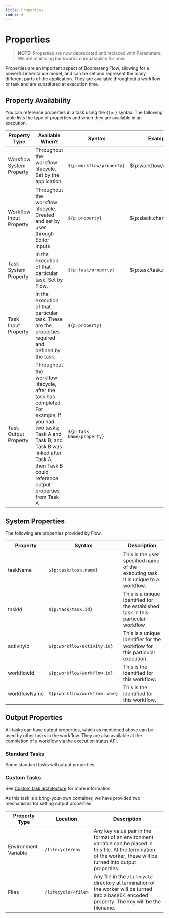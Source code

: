 ```yaml
---
title: Properties
index: 6
---
```


# Properties

> **NOTE:** Properties are now deprecated and replaced with Parameters. We are maintaing backwards compatability for now.

Properties are an important aspect of Boomerang Flow, allowing for a powerful inheritance model, and can be set and represent the many different parts of the application. They are available throughout a workflow or task and are substituted at execution time.

## Property Availability

You can reference properties in a task using the `${p:}` syntax. The following table lists the type of properties and when they are available in an execution.

| Property Type            | Available When?                                                                                                                                                                                              | Syntax                    | Example                    |
| ------------------------ | ------------------------------------------------------------------------------------------------------------------------------------------------------------------------------------------------------------ | ------------------------- | -------------------------- |
| Workflow System Property | Throughout the workflow lifecycle. Set by the application.                                                                                                                                                   | `${p:workflow/property}`  | \${p:workflow/activity.id} |
| Workflow Input Property  | Throughout the workflow lifecycle. Created and set by user through Editor Inputs                                                                                                                           | `${p:property}`           | \${p:slack.channel}        |
| Task System Property     | In the execution of that particular task. Set by Flow.                                                                                                                                           | `${p:task/property}`      | \${p:task/task.name}       |
| Task Input Property      | In the execution of that particular task. These are the properties required and defined by the task.                                                                                                         | `${p:property}`           |                            |
| Task Output Property     | Throughout the workflow lifecycle, after the task has completed. For example, if you had two tasks; Task A and Task B, and Task B was linked after Task A, then Task B could reference output properties from Task A | `${p:Task Name/property}` |                            |

## System Properties

The following are properties provided by Flow.

| Property     | Syntax                        | Description                                                                        |
| ------------ | ----------------------------- | ---------------------------------------------------------------------------------- |
| taskName     | `${p:task/task.name}`         | This is the user specified name of the executing task. It is unique to a workflow. |
| taskId       | `${p:task/task.id}`           | This is a unique identified for the established task in this particular workflow   |
| activityId   | `${p:workflow/activity.id}`   | This is a unique identifier for the workflow for this particular execution.        |
| workflowId   | `${p:workflow/workflow.id}`   | This is the identified for this workflow.                                          |
| workflowName | `${p:workflow/workflow.name}` | This is the identified for this workflow.                                          |

## Output Properties

All tasks can have output properties, which as mentioned above can be used by other tasks in the workflow. They are also available at the completion of a workflow via the execution status API.

### Standard Tasks

Some standard tasks will output properties.

### Custom Tasks

See [Custom task architecture](/boomerang-flow/architecture/overview) for more information.

As this task is a bring-your-own container, we have provided two mechanisms for setting output properties.

| Property Type | Location                        | Description                                                                        |
| ------------ | ----------------------------- | ---------------------------------------------------------------------------------- |
| Environment Variable     | `/lifecycle/env`         | Any key value pair in the format of an environment variable can be placed in this file. At the termination of the worker, these will be turned into output properties. |
| Files       | `/lifecycle/<file>`           | Any file in the `/lifecycle` directory at termination of the worker will be turned into a base64 encoded property. The key will be the filename. |

